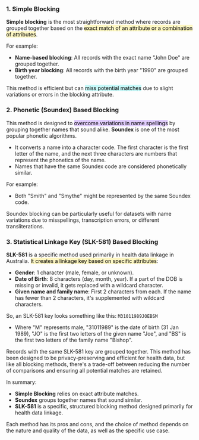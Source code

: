 ### 1. Simple Blocking

**Simple blocking** is the most straightforward method where records are grouped together based on the <mark style="background: #FFF3A3A6;">exact match of an attribute or a combination of attributes</mark>. 

For example:
- **Name-based blocking**: All records with the exact name "John Doe" are grouped together.
- **Birth year blocking**: All records with the birth year "1990" are grouped together.

This method is efficient but can <mark style="background: #ABF7F7A6;">miss potential matches</mark> due to slight variations or errors in the blocking attribute.

### 2. Phonetic (Soundex) Based Blocking

This method is designed to <mark style="background: #D2B3FFA6;">overcome variations in name spellings</mark> by grouping together names that sound alike. **Soundex** is one of the most popular phonetic algorithms.

- It converts a name into a character code. The first character is the first letter of the name, and the next three characters are numbers that represent the phonetics of the name.
- Names that have the same Soundex code are considered phonetically similar.
  
For example:
- Both "Smith" and "Smythe" might be represented by the same Soundex code.

Soundex blocking can be particularly useful for datasets with name variations due to misspellings, transcription errors, or different transliterations.

### 3. Statistical Linkage Key (SLK-581) Based Blocking

**SLK-581** is a specific method used primarily in health data linkage in Australia. <mark style="background: #FFF3A3A6;">It creates a linkage key based on specific attributes</mark>: 

- **Gender**: 1 character (male, female, or unknown).
- **Date of Birth**: 8 characters (day, month, year). If a part of the DOB is missing or invalid, it gets replaced with a wildcard character.
- **Given name and family name**: First 2 characters from each. If the name has fewer than 2 characters, it's supplemented with wildcard characters.

So, an SLK-581 key looks something like this: `M31011989JOEBSM`

- Where "M" represents male, "31011989" is the date of birth (31 Jan 1989), "JO" is the first two letters of the given name "Joe", and "BS" is the first two letters of the family name "Bishop".

Records with the same SLK-581 key are grouped together. This method has been designed to be privacy-preserving and efficient for health data, but like all blocking methods, there's a trade-off between reducing the number of comparisons and ensuring all potential matches are retained.

In summary:
- **Simple Blocking** relies on exact attribute matches.
- **Soundex** groups together names that sound similar.
- **SLK-581** is a specific, structured blocking method designed primarily for health data linkage.

Each method has its pros and cons, and the choice of method depends on the nature and quality of the data, as well as the specific use case.